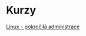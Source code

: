 # Kurzy

[Linux - pokročilá administrace](https://docs.google.com/presentation/d/1i5pyaBdSYGpFD03FBKIdAnPcOgDiT1SCZ6GU9wbse8U)
